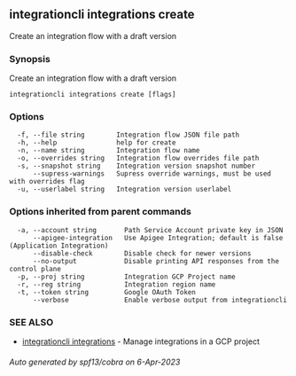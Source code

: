 ## integrationcli integrations create

Create an integration flow with a draft version

### Synopsis

Create an integration flow with a draft version

```
integrationcli integrations create [flags]
```

### Options

```
  -f, --file string        Integration flow JSON file path
  -h, --help               help for create
  -n, --name string        Integration flow name
  -o, --overrides string   Integration flow overrides file path
  -s, --snapshot string    Integration version snapshot number
      --supress-warnings   Supress override warnings, must be used with overrides flag
  -u, --userlabel string   Integration version userlabel
```

### Options inherited from parent commands

```
  -a, --account string       Path Service Account private key in JSON
      --apigee-integration   Use Apigee Integration; default is false (Application Integration)
      --disable-check        Disable check for newer versions
      --no-output            Disable printing API responses from the control plane
  -p, --proj string          Integration GCP Project name
  -r, --reg string           Integration region name
  -t, --token string         Google OAuth Token
      --verbose              Enable verbose output from integrationcli
```

### SEE ALSO

* [integrationcli integrations](integrationcli_integrations.md)	 - Manage integrations in a GCP project

###### Auto generated by spf13/cobra on 6-Apr-2023
